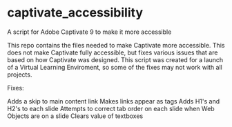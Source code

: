 # captivate_accessibility
A script for Adobe Captivate 9 to make it more accessible

This repo contains the files needed to make Captivate more accessible.  This does not make Captivate fully accessible, but fixes various issues that are based on how Captivate was designed.  This script was created
for a launch of a Virtual Learning Enviroment, so some of the fixes may not work with all projects.

Fixes:

Adds a skip to main content link
Makes links appear as <a> tags
Adds H1's and H2's to each slide
Attempts to correct tab order on each slide when Web Objects are on a slide
Clears value of textboxes


